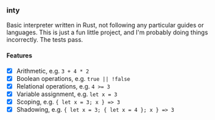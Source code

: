 ### inty

Basic interpreter written in Rust, not following any particular guides or languages. This is just a fun little project, and I'm probably doing things incorrectly. The tests pass.

#### Features

- [x] Arithmetic, e.g. `3 + 4 * 2`
- [x] Boolean operations, e.g. `true || !false`
- [x] Relational operations, e.g. `4 >= 3`
- [x] Variable assignment, e.g. `let x = 3`
- [x] Scoping, e.g. `{ let x = 3; x } => 3`
- [x] Shadowing, e.g. `{ let x = 3; { let x = 4 }; x } => 3`
